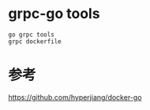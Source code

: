 # grpc-go tools
    go grpc tools
    grpc dockerfile

# 参考
https://github.com/hyperjiang/docker-go
